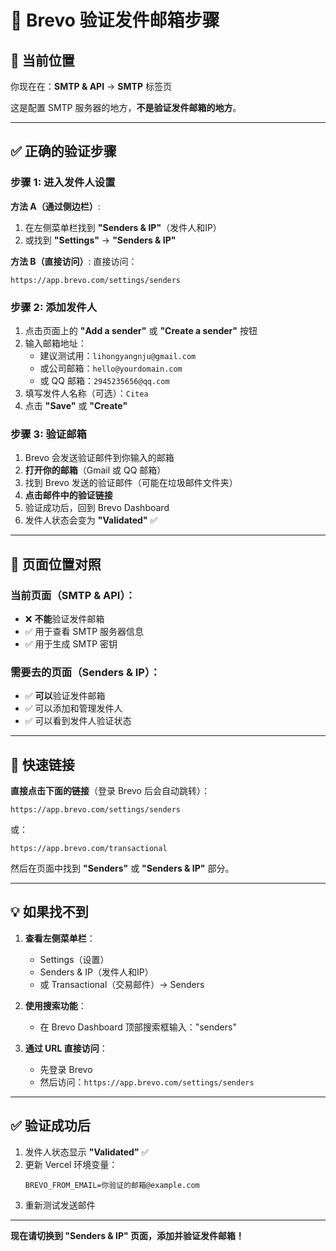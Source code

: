 # 📧 Brevo 验证发件邮箱步骤

## 🎯 当前位置

你现在在：**SMTP & API** → **SMTP** 标签页

这是配置 SMTP 服务器的地方，**不是验证发件邮箱的地方**。

---

## ✅ 正确的验证步骤

### 步骤 1: 进入发件人设置

**方法 A（通过侧边栏）**:
1. 在左侧菜单栏找到 **"Senders & IP"**（发件人和IP）
2. 或找到 **"Settings"** → **"Senders & IP"**

**方法 B（直接访问）**:
直接访问：
```
https://app.brevo.com/settings/senders
```

### 步骤 2: 添加发件人

1. 点击页面上的 **"Add a sender"** 或 **"Create a sender"** 按钮
2. 输入邮箱地址：
   - 建议测试用：`lihongyangnju@gmail.com`
   - 或公司邮箱：`hello@yourdomain.com`
   - 或 QQ 邮箱：`2945235656@qq.com`
3. 填写发件人名称（可选）：`Citea`
4. 点击 **"Save"** 或 **"Create"**

### 步骤 3: 验证邮箱

1. Brevo 会发送验证邮件到你输入的邮箱
2. **打开你的邮箱**（Gmail 或 QQ 邮箱）
3. 找到 Brevo 发送的验证邮件（可能在垃圾邮件文件夹）
4. **点击邮件中的验证链接**
5. 验证成功后，回到 Brevo Dashboard
6. 发件人状态会变为 **"Validated"** ✅

---

## 📍 页面位置对照

### 当前页面（SMTP & API）：
- ❌ **不能**验证发件邮箱
- ✅ 用于查看 SMTP 服务器信息
- ✅ 用于生成 SMTP 密钥

### 需要去的页面（Senders & IP）：
- ✅ **可以**验证发件邮箱
- ✅ 可以添加和管理发件人
- ✅ 可以看到发件人验证状态

---

## 🚀 快速链接

**直接点击下面的链接**（登录 Brevo 后会自动跳转）：

```
https://app.brevo.com/settings/senders
```

或：

```
https://app.brevo.com/transactional
```

然后在页面中找到 **"Senders"** 或 **"Senders & IP"** 部分。

---

## 💡 如果找不到

1. **查看左侧菜单栏**：
   - Settings（设置）
   - Senders & IP（发件人和IP）
   - 或 Transactional（交易邮件）→ Senders

2. **使用搜索功能**：
   - 在 Brevo Dashboard 顶部搜索框输入："senders"

3. **通过 URL 直接访问**：
   - 先登录 Brevo
   - 然后访问：`https://app.brevo.com/settings/senders`

---

## ✅ 验证成功后

1. 发件人状态显示 **"Validated"** ✅
2. 更新 Vercel 环境变量：
   ```
   BREVO_FROM_EMAIL=你验证的邮箱@example.com
   ```
3. 重新测试发送邮件

---

**现在请切换到 "Senders & IP" 页面，添加并验证发件邮箱！**

